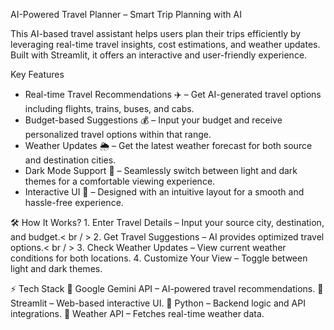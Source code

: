 AI-Powered Travel Planner – Smart Trip Planning with AI

This AI-based travel assistant helps users plan their trips efficiently by leveraging real-time travel insights, cost estimations, and weather updates. Built with Streamlit, it offers an interactive and user-friendly experience.

Key Features
- Real-time Travel Recommendations ✈️ – Get AI-generated travel options including flights, trains, buses, and cabs.
- Budget-based Suggestions 💰 – Input your budget and receive personalized travel options within that range.
- Weather Updates 🌦️ – Get the latest weather forecast for both source and destination cities.
- Dark Mode Support 🌙 – Seamlessly switch between light and dark themes for a comfortable viewing experience.
- Interactive UI 🎨 – Designed with an intuitive layout for a smooth and hassle-free experience.

🛠️ How It Works?
1️. Enter Travel Details – Input your source city, destination, and budget.< br / >
2️. Get Travel Suggestions – AI provides optimized travel options.< br / >
3️. Check Weather Updates – View current weather conditions for both locations.
4️. Customize Your View – Toggle between light and dark themes.

⚡ Tech Stack
🔹 Google Gemini API – AI-powered travel recommendations.
🔹 Streamlit – Web-based interactive UI.
🔹 Python – Backend logic and API integrations.
🔹 Weather API – Fetches real-time weather data.
